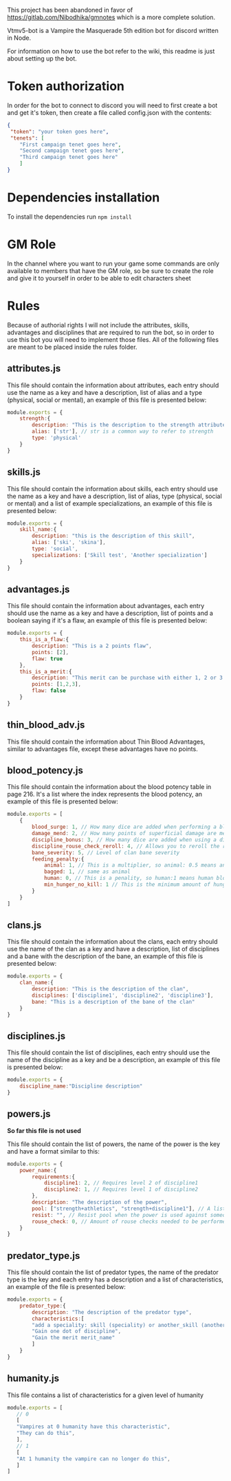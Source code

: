 This project has been abandoned in favor of https://gitlab.com/Nibodhika/gmnotes which is a more complete solution.

Vtmv5-bot is a Vampire the Masquerade 5th edition bot for discord written in Node.

For information on how to use the bot refer to the wiki, this readme is just about setting up the bot.

# Token authorization

In order for the bot to connect to discord you will need to first create a bot and get it's token, then create a file called config.json with the contents:

```json
{
 "token": "your token goes here",
 "tenets": [
    "First campaign tenet goes here",
    "Second campaign tenet goes here",
    "Third campaign tenet goes here"
    ]
}

```

# Dependencies installation

To install the dependencies run `npm install`

# GM Role

In the channel where you want to run your game some commands are only available to members that have the GM role, so be sure to create the role and give it to yourself in order to be able to edit characters sheet

# Rules

Because of authorial rights I will not include the attributes, skills, advantages and disciplines that are required to run the bot, so in order to use this bot you will need to implement those files. All of the following files are meant to be placed inside the rules folder.

## attributes.js

This file should contain the information about attributes, each entry should use the name as a key and have a description, list of alias and a type (physical, social or mental), an example of this file is presented below:

```javascript
module.exports = {
    strength:{
        description: "This is the description to the strength attribute",
        alias: ['str'], // str is a common way to refer to strength
        type: 'physical'
    }
}
```

## skills.js

This file should contain the information about skills, each entry should use the name as a key and have a description, list of alias, type (physical, social or mental) and a list of example specializations, an example of this file is presented below:

```javascript
module.exports = {
    skill_name:{
        description: "this is the description of this skill",
        alias: ['ski', 'skina'],
        type: 'social',
        specializations: ['Skill test', 'Another specialization']
    }
}
```

## advantages.js

This file should contain the information about advantages, each entry should use the name as a key and have a description, list of points and a boolean saying if it's a flaw, an example of this file is presented below:

```javascript
module.exports = {
    this_is_a_flaw:{
        description: "This is a 2 points flaw",
        points: [2],
        flaw: true
    },
    this_is_a_merit:{
        description: "This merit can be purchase with either 1, 2 or 3 points",
        points: [1,2,3],
        flaw: false
    }
}
```

## thin_blood_adv.js

This file should contain the information about Thin Blood Advantages, similar to advantages file, except these advantages have no points.

## blood_potency.js

This file should contain the information about the blood potency table in page 216. It's a list where the index represents the blood potency, an example of this file is presented below:

```javascript
module.exports = [
    {
        blood_surge: 1, // How many dice are added when performing a blood surge
        damage_mend: 2, // How many points of superficial damage are mended by a single rouse check
        discipline_bonus: 3, // How many dice are added when using a discipline
        discipline_rouse_check_reroll: 4, // Allows you to reroll the rouse check for disciplines of this level and below
        bane_severity: 5, // Level of clan bane severity
        feeding_penalty:{
            animal: 1, // This is a multiplier, so animal: 0.5 means animal blood only slakes half the hunger
            bagged: 1, // same as animal
            human: 0, // This is a penality, so human:1 means human blood slakes 1 less hunger than it should
            min_hunger_no_kill: 1 // This is the minimum amount of hunger you can have without having to kill
        }
    }
]
```

## clans.js

This file should contain the information about the clans, each entry should use the name of the clan as a key and have a description, list of disciplines and a bane with the description of the bane, an example of this file is presented below:

```javascript
module.exports = {
    clan_name:{
        description: "This is the description of the clan",
        disciplines: ['discipline1', 'discipline2', 'discipline3'],
        bane: "This is a description of the bane of the clan"
    }
}
```

## disciplines.js

This file should contain the list of disciplines, each entry should use the name of the discipline as a key and be a description, an example of this file is presented below:

```javascript
module.exports = {
    discipline_name:"Discipline description"
}
```

## powers.js

**So far this file is not used**

This file should contain the list of powers, the name of the power is the key and have a format similar to this:

```javascript
module.exports = {
    power_name:{
        requirements:{
            discipline1: 2, // Requires level 2 of discipline1
            discipline2: 1, // Requires level 1 of discipline2
        },
        description: "The description of the power",
        pool: ["strength+athletics", "strength+discipline1"], // A list of the possible pools used by this power
        resist: "", // Resist pool when the power is used against someone, or empty string for no resist test
        rouse_check: 0, // Amount of rouse checks needed to be performed to activate the power
    }
}
```

## predator_type.js

This file should contain the list of predator types, the name of the predator type is the key and each entry has a description and a list of characteristics, an example of the file is presented below:

```javascript
module.exports = {
    predator_type:{
        description: "The description of the predator type",
        characteristics:[
        "add a speciality: skill (speciality) or another_skill (another speciality)",
        "Gain one dot of discipline",
        "Gain the merit merit_name"
        ] 
    }
}
```

## humanity.js

This file contains a list of characteristics for a given level of humanity

```javascript
module.exports = [
   // 0
   [
   "Vampires at 0 humanity have this characteristic",
   "They can do this",
   ],
   // 1
   [
   "At 1 humanity the vampire can no longer do this",
   ]
]
```
